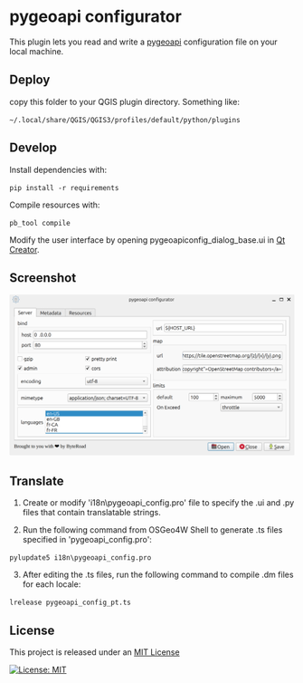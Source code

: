 # pygeoapi configurator

This plugin lets you read and write a [pygeoapi](https://pygeoapi.io/) configuration file on your local machine. 

## Deploy

copy this folder to your QGIS plugin directory. Something like:

 `~/.local/share/QGIS/QGIS3/profiles/default/python/plugins`

 ## Develop

 Install dependencies with:

 `pip install -r requirements`

 Compile resources with:

 `pb_tool compile`

Modify the user interface by opening pygeoapiconfig_dialog_base.ui in [Qt Creator](https://doc.qt.io/qtcreator/).

 ## Screenshot

![screenshot](/screenshot.png)

## Translate

1. Create or modify 'i18n\pygeoapi_config.pro' file to specify the .ui and .py files that contain translatable strings.

2. Run the following command from OSGeo4W Shell to generate .ts files specified in 'pygeoapi_config.pro':

`pylupdate5 i18n\pygeoapi_config.pro`

3. After editing the .ts files, run the following command to compile .dm files for each locale:

`lrelease pygeoapi_config_pt.ts`

## License

This project is released under an [MIT License](./LICENSE)

[![License: MIT](https://img.shields.io/badge/License-MIT-yellow.svg)](https://opensource.org/licenses/MIT)

